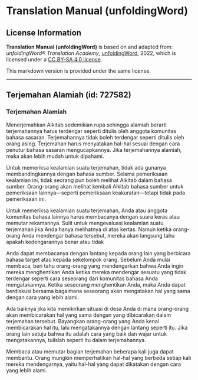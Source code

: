 # Translation Manual (unfoldingWord)

## License Information

**Translation Manual (unfoldingWord)** is based on and adapted from: _unfoldingWord® Translation Academy_, [unfoldingWord](https://unfoldingword.org/utw), 2022, which is licensed under a [CC BY-SA 4.0 license](https://creativecommons.org/licenses/by-sa/4.0/legalcode.en).

This markdown version is provided under the same license.



--------------------------------

## Terjemahan Alamiah (id: 727582)

### Terjemahan Alamiah

Menerjemahkan Alkitab sedemikian rupa sehingga alamiah berarti terjemahannya harus terdengar seperti ditulis oleh anggota komunitas bahasa sasaran. Terjemahannya tidak boleh terdengar seperti ditulis oleh orang asing. Terjemahan harus menyatakan hal\-hal sesuai dengan cara penutur bahasa sasaran mengucapkannya. Jika terjemahannya alamiah, maka akan lebih mudah untuk dipahami.

Untuk memeriksa kealamian suatu terjemahan, tidak ada gunanya membandingkannya dengan bahasa sumber. Selama pemeriksaan kealamian ini, tidak seorang pun boleh melihat Alkitab dalam bahasa sumber. Orang\-orang akan melihat kembali Alkitab bahasa sumber untuk pemeriksaan lainnya—seperti pemeriksaan keakuratan—tetapi tidak pada pemeriksaan ini.

Untuk memeriksa kealamian suatu terjemahan, Anda atau anggota komunitas bahasa lainnya harus membacanya dengan suara keras atau memutar rekamannya. Sulit untuk mengevaluasi kealamian suatu terjemahan jika Anda hanya melihatnya di atas kertas. Namun ketika orang\-orang Anda mendengar bahasa tersebut, mereka akan langsung tahu apakah kedengarannya benar atau tidak

Anda dapat membacanya dengan lantang kepada orang lain yang berbicara bahasa target atau kepada sekelompok orang. Sebelum Anda mulai membaca, beri tahu orang\-orang yang mendengarkan bahwa Anda ingin mereka menghentikan Anda ketika mereka mendengar sesuatu yang tidak terdengar seperti cara seseorang dari komunitas bahasa Anda mengatakannya. Ketika seseorang menghentikan Anda, maka Anda dapat berdiskusi bersama bagaimana seseorang akan mengatakan hal yang sama dengan cara yang lebih alami.

Ada baiknya jika kita memikirkan situasi di desa Anda di mana orang\-orang akan membicarakan hal yang sama dengan yang dibicarakan dalam terjemahan tersebut. Bayangkan orang\-orang yang Anda kenal membicarakan hal itu, lalu mengatakannya dengan lantang seperti itu. Jika orang lain setuju bahwa itu adalah cara yang baik dan wajar untuk mengatakannya, tulislah seperti itu dalam terjemahannya.

Membaca atau memutar bagian terjemahan beberapa kali juga dapat membantu. Orang mungkin memperhatikan hal\-hal yang berbeda setiap kali mereka mendengarnya, yaitu hal\-hal yang dapat dikatakan dengan cara yang lebih alami.


